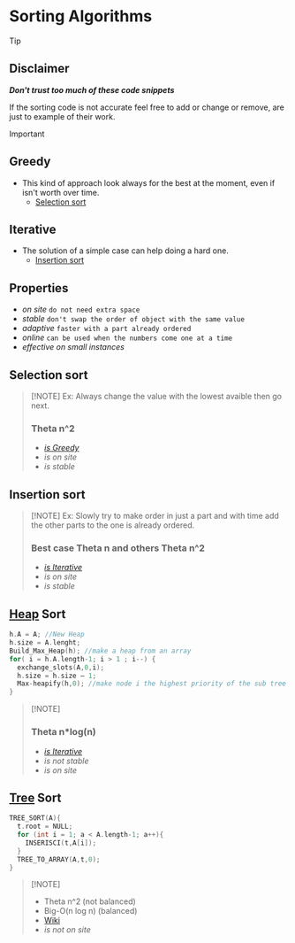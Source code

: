 # Sorting Algorithms
> [!TIP]
> ## Disclaimer
> ***Don't trust too much of these code snippets***
> 
> If the sorting code is not accurate feel free to add or change or remove, are just to example of their work.

> [!IMPORTANT]
> ## Greedy
> - This kind of approach look always for the best at the moment, even if isn't worth over time.
>     - [Selection sort](SortingAlgorithms.md#selection-sort)
> ## Iterative
> - The solution of a simple case can help doing a hard one. 
>     - [Insertion sort](SortingAlgorithms.md#insertion-sort)
> ## Properties
> - *on site* `do not need extra space`
> - *stable* `don't swap the order of object with the same value`
> - *adaptive* `faster with a part already ordered`
> - *online* `can be used when the numbers come one at a time`
> - *effective on small instances*

## Selection sort
>  [!NOTE]
> Ex: Always change the value with the lowest avaible then go next.
> ### Theta n^2  
>  -  *[is Greedy](SortingAlgorithms.md#greedy)*
>  -  *is on site*
>  -  *is stable*

## Insertion sort
>  [!NOTE]
> Ex: Slowly try to make order in just a part and with time add the other parts to the one is already ordered.
> ### Best case Theta n and others Theta n^2  
>  -  *[is Iterative](SortingAlgorithms.md#greedy)*
>  -  *is on site*
>  -  *is stable*

## [Heap](../Trees/Trees.md#priority-queue-and-heap) Sort
```c
h.A = A; //New Heap
h.size = A.lenght;
Build_Max_Heap(h); //make a heap from an array
for( i = h.A.length-1; i > 1 ; i--) {
  exchange_slots(A,0,i);
  h.size = h.size – 1;
  Max-heapify(h,0); //make node i the highest priority of the sub tree
}
```
>  [!NOTE]
> ### Theta n*log(n)
>  -  *[is Iterative](SortingAlgorithms.md#greedy)*
>  -  *is not stable*
>  -  *is on site*

## [Tree](../Trees/Trees.md#searching) Sort
```c
TREE_SORT(A){
  t.root = NULL;
  for (int i = 1; a < A.length-1; a++){
    INSERISCI(t,A[i]);
  }
  TREE_TO_ARRAY(A,t,0);
}
```
>  [!NOTE]
>  - Theta n^2 (not balanced)
>  - Big-O(n log n) (balanced)
>  - [Wiki](https://en.wikipedia.org/wiki/Tree_sort)
>  - *is not on site*
